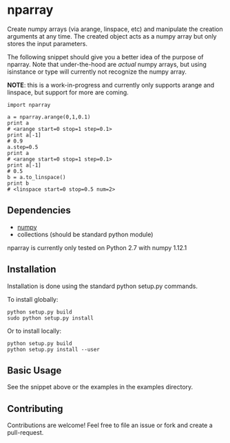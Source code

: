 # nparray

Create numpy arrays (via arange, linspace, etc) and manipulate the creation arguments at any time.  The created object acts as a numpy array but only stores the input parameters.

The following snippet should give you a better idea of the purpose of nparray.  Note that under-the-hood are *actual* numpy arrays, but using isinstance or type will currently not recognize the numpy array.

**NOTE**: this is a work-in-progress and currently only supports arange and linspace, but support for more are coming.

```
import nparray

a = nparray.arange(0,1,0.1)
print a
# <arange start=0 stop=1 step=0.1>
print a[-1]
# 0.9
a.step=0.5
print a
# <arange start=0 stop=1 step=0.1>
print a[-1]
# 0.5
b = a.to_linspace()
print b
# <linspace start=0 stop=0.5 num=2>
```

## Dependencies

* [numpy](https://github.com/numpy/numpy)
* collections (should be standard python module)

nparray is currently only tested on Python 2.7 with numpy 1.12.1

## Installation

Installation is done using the standard python setup.py commands.

To install globally:

```
python setup.py build
sudo python setup.py install
```

Or to install locally:

```
python setup.py build
python setup.py install --user
```

## Basic Usage

See the snippet above or the examples in the examples directory.

## Contributing

Contributions are welcome! Feel free to file an issue or fork and create a pull-request.
